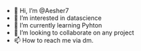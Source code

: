 - 👋 Hi, I’m @Aesher7
- 👀 I’m interested in datascience
- 🌱 I’m currently learning Pyhton
- 💞️ I’m looking to collaborate on any project
- 📫 How to reach me via dm. 

<!---
Aesher7/Aesher7 is a ✨ special ✨ repository because its `README.md` (this file) appears on your GitHub profile.
You can click the Preview link to take a look at your changes.
--->
